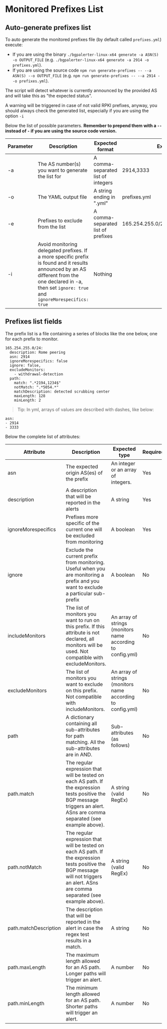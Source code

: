 # <a name="prefixes"></a>Monitored Prefixes List

## <a name="generate"></a>Auto-generate prefixes list

To auto generate the monitored prefixes file (by default called `prefixes.yml`) execute:
* If you are using the binary `./bgpalerter-linux-x64 generate -a ASN(S) -o OUTPUT_FILE` (e.g. `./bgpalerter-linux-x64 generate -a 2914 -o prefixes.yml`).
* If you are using the source code `npm run generate-prefixes -- --a ASN(S) --o OUTPUT_FILE` (e.g. `npm run generate-prefixes -- --a 2914 --o prefixes.yml`).

The script will detect whatever is currently announced by the provided AS and will take this as "the expected status".

A warning will be triggered in case of not valid RPKI prefixes, anyway, you should always check the generated list, especially if you are using the option `-i` 

Below the list of possible parameters. **Remember to prepend them with a `--` instead of `-` if you are using the source code version.**

| Parameter | Description  | Expected format | Example  |  Required |
|---|---|---|---|---|
| -a  | The AS number(s) you want to generate the list for  | A comma-separated list of integers  | 2914,3333  | Yes |
| -o  | The YAML output file | A string ending in ".yml" | prefixes.yml | Yes
| -e  | Prefixes to exclude from the list | A comma-separated list of prefixes | 165.254.255.0/24,192.147.168.0/24 | No |
| -i  | Avoid monitoring delegated prefixes. If a more specific prefix is found and it results announced by an AS different from the one declared in -a, then set `ignore: true` and `ignoreMorespecifics: true` | Nothing | | No


## <a name="prefixes-fields"></a>Prefixes list fields

The prefix list is a file containing a series of blocks like the one below, one for each prefix to monitor.

```
165.254.255.0/24:
  description: Rome peering
  asn: 2914
  ignoreMorespecifics: false
  ignore: false,
  excludeMonitors:
    - withdrawal-detection
  path:
    match: ".*2194,1234$"
    notMatch: ".*5054.*"
    matchDescription: detected scrubbing center
    maxLength: 128
    minLength: 2

```

> Tip: In yml, arrays of values are described with dashes, like below:
```
asn:
- 2914
- 3333 
```

Below the complete list of attributes:

| Attribute | Description | Expected type | Required |
|---|---|---|---|
| asn | The expected origin AS(es) of the prefix | An integer or an array of integers. | Yes | 
| description | A description that will be reported in the alerts | A string | Yes |
| ignoreMorespecifics | Prefixes more specific of the current one will be excluded from monitoring | A boolean | Yes |
| ignore | Exclude the current prefix from monitoring. Useful when you are monitoring a prefix and you want to exclude a particular sub-prefix| A boolean | No |
| includeMonitors | The list of monitors you want to run on this prefix. If this attribute is not declared, all monitors will be used. Not compatible with excludeMonitors. | An array of strings (monitors name according to config.yml) | No |
| excludeMonitors | The list of monitors you want to exclude on this prefix. Not compatible with includeMonitors. | An array of strings (monitors name according to config.yml) | No |
| path | A dictionary containing all sub-attributes for path matching. All the sub-attributes are in AND.| Sub-attributes (as follows) | No |
| path.match | The regular expression that will be tested on each AS path. If the expression tests positive the BGP message triggers an alert. ASns are comma separated (see example above). | A string (valid RegEx) | No |
| path.notMatch | The regular expression that will be tested on each AS path. If the expression tests positive the BGP message will not triggers an alert. ASns are comma separated (see example above). | A string (valid RegEx) | No |
| path.matchDescription | The description that will be reported in the alert in case the regex test results in a match. | A string | No |
| path.maxLength | The maximum length allowed for an AS path. Longer paths will trigger an alert. | A number | No |
| path.minLength | The minimum length allowed for an AS path. Shorter paths will trigger an alert. | A number | No |


 

